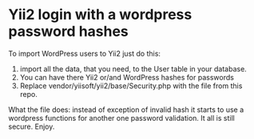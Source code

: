# Yii2 login with a wordpress password hashes

To import WordPress users to Yii2 just do this:
1. import all the data, that you need, to the User table in your database.
2. You can have there Yii2 or/and WordPress hashes for passwords
3. Replace vendor/yiisoft/yii2/base/Security.php with the file from this repo.

What the file does:
instead of exception of invalid hash it starts to use a wordpress functions for another one password validation.
It all is still secure. Enjoy.
